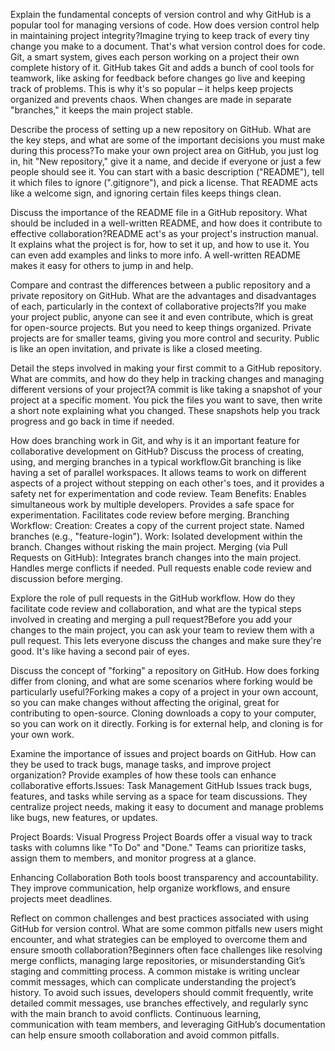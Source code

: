 Explain the fundamental concepts of version control and why GitHub is a popular tool for managing versions of code. How does version control help in maintaining project integrity?Imagine trying to keep track of every tiny change you make to a document. That's what version control does for code. Git, a smart system, gives each person working on a project their own complete history of it. GitHub takes Git and adds a bunch of cool tools for teamwork, like asking for feedback before changes go live and keeping track of problems. This is why it's so popular – it helps keep projects organized and prevents chaos. When changes are made in separate "branches," it keeps the main project stable.

Describe the process of setting up a new repository on GitHub. What are the key steps, and what are some of the important decisions you must make during this process?To make your own project area on GitHub, you just log in, hit "New repository," give it a name, and decide if everyone or just a few people should see it. You can start with a basic description ("README"), tell it which files to ignore (".gitignore"), and pick a license. That README acts like a welcome sign, and ignoring certain files keeps things clean.

Discuss the importance of the README file in a GitHub repository. What should be included in a well-written README, and how does it contribute to effective collaboration?README act's as your project's instruction manual. It explains what the project is for, how to set it up, and how to use it. You can even add examples and links to more info. A well-written README makes it easy for others to jump in and help.

Compare and contrast the differences between a public repository and a private repository on GitHub. What are the advantages and disadvantages of each, particularly in the context of collaborative projects?If you make your project public, anyone can see it and even contribute, which is great for open-source projects. But you need to keep things organized. Private projects are for smaller teams, giving you more control and security. Public is like an open invitation, and private is like a closed meeting.

Detail the steps involved in making your first commit to a GitHub repository. What are commits, and how do they help in tracking changes and managing different versions of your project?A commit is like taking a snapshot of your project at a specific moment. You pick the files you want to save, then write a short note explaining what you changed. These snapshots help you track progress and go back in time if needed.

How does branching work in Git, and why is it an important feature for collaborative development on GitHub? Discuss the process of creating, using, and merging branches in a typical workflow.Git branching is like having a set of parallel workspaces. It allows teams to work on different aspects of a project without stepping on each other's toes, and it provides a safety net for experimentation and code review.
Team Benefits:
Enables simultaneous work by multiple developers.
Provides a safe space for experimentation.
Facilitates code review before merging.
Branching Workflow:
Creation:
Creates a copy of the current project state.
Named branches (e.g., "feature-login").
Work:
Isolated development within the branch.
Changes without risking the main project.
Merging (via Pull Requests on GitHub):
Integrates branch changes into the main project.
Handles merge conflicts if needed.
Pull requests enable code review and discussion before merging.



Explore the role of pull requests in the GitHub workflow. How do they facilitate code review and collaboration, and what are the typical steps involved in creating and merging a pull request?Before you add your changes to the main project, you can ask your team to review them with a pull request. This lets everyone discuss the changes and make sure they're good. It's like having a second pair of eyes.


Discuss the concept of "forking" a repository on GitHub. How does forking differ from cloning, and what are some scenarios where forking would be particularly useful?Forking makes a copy of a project in your own account, so you can make changes without affecting the original, great for contributing to open-source. Cloning downloads a copy to your computer, so you can work on it directly. Forking is for external help, and cloning is for your own work.

Examine the importance of issues and project boards on GitHub. How can they be used to track bugs, manage tasks, and improve project organization? Provide examples of how these tools can enhance collaborative efforts.Issues: Task Management
GitHub Issues track bugs, features, and tasks while serving as a space for team discussions. They centralize project needs, making it easy to document and manage problems like bugs, new features, or updates.

Project Boards: Visual Progress
Project Boards offer a visual way to track tasks with columns like "To Do" and "Done." Teams can prioritize tasks, assign them to members, and monitor progress at a glance.

Enhancing Collaboration
Both tools boost transparency and accountability. They improve communication, help organize workflows, and ensure projects meet deadlines.

Reflect on common challenges and best practices associated with using GitHub for version control. What are some common pitfalls new users might encounter, and what strategies can be employed to overcome them and ensure smooth collaboration?Beginners often face challenges like resolving merge conflicts, managing large repositories, or misunderstanding Git’s staging and committing process. A common mistake is writing unclear commit messages, which can complicate understanding the project’s history. To avoid such issues, developers should commit frequently, write detailed commit messages, use branches effectively, and regularly sync with the main branch to avoid conflicts. Continuous learning, communication with team members, and leveraging GitHub’s documentation can help ensure smooth collaboration and avoid common pitfalls.


